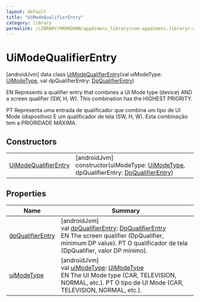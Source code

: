 ```yaml
---
layout: default
title: "UiModeQualifierEntry"
category: library
permalink: /LIBRARY/MARKDOWN/appdimens_library/com.appdimens.library/-ui-mode-qualifier-entry/index.html
---
```


# UiModeQualifierEntry

[androidJvm]
data class [UiModeQualifierEntry](index.md)(val uiModeType: [UiModeType](../-ui-mode-type/index.md), val dpQualifierEntry: [DpQualifierEntry](../-dp-qualifier-entry/index.md))

EN Represents a qualifier entry that combines a UI Mode type (device) AND a screen qualifier (SW, H, W). This combination has the HIGHEST PRIORITY.

PT Representa uma entrada de qualificador que combina um tipo de UI Mode (dispositivo) E um qualificador de tela (SW, H, W). Esta combinação tem a PRIORIDADE MÁXIMA.

## Constructors

| | |
|---|---|
| [UiModeQualifierEntry](-ui-mode-qualifier-entry.md) | [androidJvm]<br>constructor(uiModeType: [UiModeType](../-ui-mode-type/index.md), dpQualifierEntry: [DpQualifierEntry](../-dp-qualifier-entry/index.md)) |

## Properties

| Name | Summary |
|---|---|
| [dpQualifierEntry](dp-qualifier-entry.md) | [androidJvm]<br>val [dpQualifierEntry](dp-qualifier-entry.md): [DpQualifierEntry](../-dp-qualifier-entry/index.md)<br>EN The screen qualifier (DpQualifier, minimum DP value).     PT O qualificador de tela (DpQualifier, valor DP mínimo). |
| [uiModeType](ui-mode-type.md) | [androidJvm]<br>val [uiModeType](ui-mode-type.md): [UiModeType](../-ui-mode-type/index.md)<br>EN The UI Mode type (CAR, TELEVISION, NORMAL, etc.).     PT O tipo de UI Mode (CAR, TELEVISION, NORMAL, etc.). |